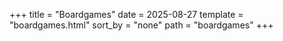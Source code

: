 +++
title = "Boardgames"
date = 2025-08-27
template = "boardgames.html"
sort_by = "none"
path = "boardgames"
+++
